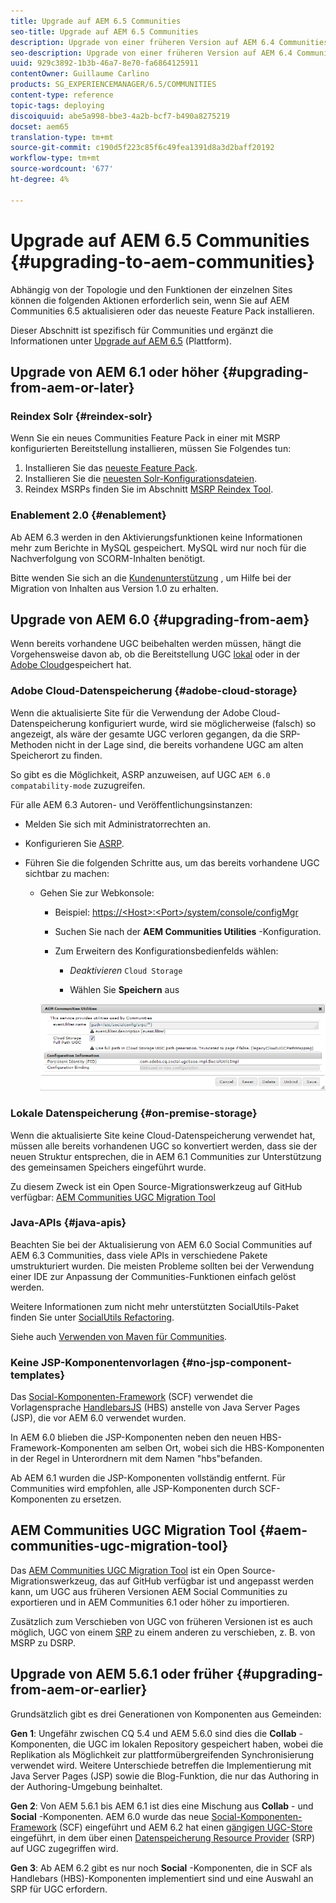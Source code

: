 ```yaml
---
title: Upgrade auf AEM 6.5 Communities
seo-title: Upgrade auf AEM 6.5 Communities
description: Upgrade von einer früheren Version auf AEM 6.4 Communities
seo-description: Upgrade von einer früheren Version auf AEM 6.4 Communities
uuid: 929c3892-1b3b-46a7-8e70-fa6864125911
contentOwner: Guillaume Carlino
products: SG_EXPERIENCEMANAGER/6.5/COMMUNITIES
content-type: reference
topic-tags: deploying
discoiquuid: abe5a998-bbe3-4a2b-bcf7-b490a8275219
docset: aem65
translation-type: tm+mt
source-git-commit: c190d5f223c85f6c49fea1391d8a3d2baff20192
workflow-type: tm+mt
source-wordcount: '677'
ht-degree: 4%

---
```



# Upgrade auf AEM 6.5 Communities {#upgrading-to-aem-communities}

Abhängig von der Topologie und den Funktionen der einzelnen Sites können die folgenden Aktionen erforderlich sein, wenn Sie auf AEM Communities 6.5 aktualisieren oder das neueste Feature Pack installieren.

Dieser Abschnitt ist spezifisch für Communities und ergänzt die Informationen unter [Upgrade auf AEM 6.5](/help/sites-deploying/upgrade.md) (Plattform).

## Upgrade von AEM 6.1 oder höher {#upgrading-from-aem-or-later}

### Reindex Solr {#reindex-solr}

Wenn Sie ein neues Communities Feature Pack in einer mit MSRP konfigurierten Bereitstellung installieren, müssen Sie Folgendes tun:

1. Installieren Sie das [neueste Feature Pack](/help/communities/deploy-communities.md#latestfeaturepack).
1. Installieren Sie die [neuesten Solr-Konfigurationsdateien](/help/communities/msrp.md#upgrading).
1. Reindex MSRPs finden Sie im Abschnitt [MSRP Reindex Tool](/help/communities/msrp.md#msrp-reindex-tool).

### Enablement 2.0 {#enablement}

Ab AEM 6.3 werden in den Aktivierungsfunktionen keine Informationen mehr zum Berichte in MySQL gespeichert. MySQL wird nur noch für die Nachverfolgung von SCORM-Inhalten benötigt.

Bitte wenden Sie sich an die [Kundenunterstützung](https://helpx.adobe.com/de/marketing-cloud/contact-support.html) , um Hilfe bei der Migration von Inhalten aus Version 1.0 zu erhalten.

## Upgrade von AEM 6.0 {#upgrading-from-aem}

Wenn bereits vorhandene UGC beibehalten werden müssen, hängt die Vorgehensweise davon ab, ob die Bereitstellung UGC [lokal](#on-premise-storage) oder in der [Adobe Cloud](#adobe-cloud-storage)gespeichert hat.

### Adobe Cloud-Datenspeicherung {#adobe-cloud-storage}

Wenn die aktualisierte Site für die Verwendung der Adobe Cloud-Datenspeicherung konfiguriert wurde, wird sie möglicherweise (falsch) so angezeigt, als wäre der gesamte UGC verloren gegangen, da die SRP-Methoden nicht in der Lage sind, die bereits vorhandene UGC am alten Speicherort zu finden.

So gibt es die Möglichkeit, ASRP anzuweisen, auf UGC `AEM 6.0 compatability-mode` zuzugreifen.

Für alle AEM 6.3 Autoren- und Veröffentlichungsinstanzen:

* Melden Sie sich mit Administratorrechten an.
* Konfigurieren Sie [ASRP](/help/communities/asrp.md).
* Führen Sie die folgenden Schritte aus, um das bereits vorhandene UGC sichtbar zu machen:

   * Gehen Sie zur Webkonsole:

      * Beispiel: [https://&lt;Host>:&lt;Port>/system/console/configMgr](https://localhost:4502/system/console/configMgr)

      * Suchen Sie nach der **AEM Communities Utilities** -Konfiguration.
      * Zum Erweitern des Konfigurationsbedienfelds wählen:

         * *Deaktivieren* `Cloud Storage`

         * Wählen Sie **Speichern** aus

      ![utilities](assets/utilities.png)


### Lokale Datenspeicherung {#on-premise-storage}

Wenn die aktualisierte Site keine Cloud-Datenspeicherung verwendet hat, müssen alle bereits vorhandenen UGC so konvertiert werden, dass sie der neuen Struktur entsprechen, die in AEM 6.1 Communities zur Unterstützung des gemeinsamen Speichers eingeführt wurde.

Zu diesem Zweck ist ein Open Source-Migrationswerkzeug auf GitHub verfügbar:
[AEM Communities UGC Migration Tool](https://github.com/Adobe-Marketing-Cloud/communities-ugc-migration)

### Java-APIs {#java-apis}

Beachten Sie bei der Aktualisierung von AEM 6.0 Social Communities auf AEM 6.3 Communities, dass viele APIs in verschiedene Pakete umstrukturiert wurden. Die meisten Probleme sollten bei der Verwendung einer IDE zur Anpassung der Communities-Funktionen einfach gelöst werden.

Weitere Informationen zum nicht mehr unterstützten SocialUtils-Paket finden Sie unter [SocialUtils Refactoring](/help/communities/socialutils.md).

Siehe auch [Verwenden von Maven für Communities](/help/communities/maven.md).

### Keine JSP-Komponentenvorlagen {#no-jsp-component-templates}

Das [Social-Komponenten-Framework](/help/communities/scf.md) (SCF) verwendet die Vorlagensprache [HandlebarsJS](https://www.handlebarsjs.com/) (HBS) anstelle von Java Server Pages (JSP), die vor AEM 6.0 verwendet wurden.

In AEM 6.0 blieben die JSP-Komponenten neben den neuen HBS-Framework-Komponenten am selben Ort, wobei sich die HBS-Komponenten in der Regel in Unterordnern mit dem Namen &quot;hbs&quot;befanden.

Ab AEM 6.1 wurden die JSP-Komponenten vollständig entfernt. Für Communities wird empfohlen, alle JSP-Komponenten durch SCF-Komponenten zu ersetzen.

## AEM Communities UGC Migration Tool {#aem-communities-ugc-migration-tool}

Das [AEM Communities UGC Migration Tool](https://github.com/Adobe-Marketing-Cloud/communities-ugc-migration) ist ein Open Source-Migrationswerkzeug, das auf GitHub verfügbar ist und angepasst werden kann, um UGC aus früheren Versionen AEM Social Communities zu exportieren und in AEM Communities 6.1 oder höher zu importieren.

Zusätzlich zum Verschieben von UGC von früheren Versionen ist es auch möglich, UGC von einem [SRP](/help/communities/working-with-srp.md) zu einem anderen zu verschieben, z. B. von MSRP zu DSRP.

## Upgrade von AEM 5.6.1 oder früher {#upgrading-from-aem-or-earlier}

Grundsätzlich gibt es drei Generationen von Komponenten aus Gemeinden:

**Gen 1**: Ungefähr zwischen CQ 5.4 und AEM 5.6.0 sind dies die **Collab** -Komponenten, die UGC im lokalen Repository gespeichert haben, wobei die Replikation als Möglichkeit zur plattformübergreifenden Synchronisierung verwendet wird. Weitere Unterschiede betreffen die Implementierung mit Java Server Pages (JSP) sowie die Blog-Funktion, die nur das Authoring in der Authoring-Umgebung beinhaltet.

**Gen 2**: Von AEM 5.6.1 bis AEM 6.1 ist dies eine Mischung aus **Collab** - und **Social** -Komponenten. AEM 6.0 wurde das neue [Social-Komponenten-Framework](/help/communities/scf.md) (SCF) eingeführt und AEM 6.2 hat einen [gängigen UGC-Store](/help/communities/working-with-srp.md) eingeführt, in dem über einen [Datenspeicherung Resource Provider](/help/communities/srp.md) (SRP) auf UGC zugegriffen wird.

**Gen 3**: Ab AEM 6.2 gibt es nur noch **Social** -Komponenten, die in SCF als Handlebars (HBS)-Komponenten implementiert sind und eine Auswahl an SRP für UGC erfordern.
